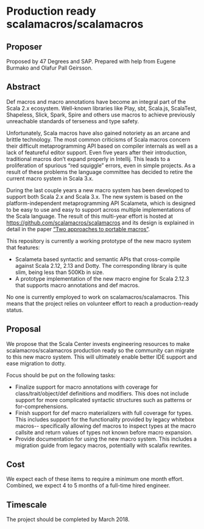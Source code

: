 # Production ready scalamacros/scalamacros

## Proposer

Proposed by 47 Degrees and SAP. Prepared with help from Eugene Burmako and Olafur Pall Geirsson.

## Abstract

Def macros and macro annotations have become an integral part of the Scala 2.x ecosystem. Well-known libraries like Play, sbt, Scala.js, ScalaTest, Shapeless, Slick, Spark, Spire and others use macros to achieve previously unreachable standards of terseness and type safety.

Unfortunately, Scala macros have also gained notoriety as an arcane and brittle technology. The most common criticisms of Scala macros concern their difficult metaprogramming API based on compiler internals as well as a lack of featureful editor support. Even five years after their introduction, traditional macros don’t expand properly in Intellij. This leads to a proliferation of spurious “red squiggle” errors, even in simple projects. As a result of these problems the language committee has decided to retire the current macro system in Scala 3.x.

During the last couple years a new macro system has been developed to support both Scala 2.x and Scala 3.x. The new system is based on the platform-independent metaprogramming API Scalameta, which is designed to be easy to use and easy to support across multiple implementations of the Scala language. The result of this multi-year effort is hosted at https://github.com/scalamacros/scalamacros and its design is explained in detail in the paper [“Two approaches to portable macros”](https://www.dropbox.com/s/2xzcczr3q77veg1/gestalt.pdf).

This repository is currently a working prototype of the new macro system that features:

- Scalameta based syntactic and semantic APIs that cross-compile against Scala 2.12, 2.13 and Dotty. The corresponding library is quite slim, being less than 500Kb in size.
- A prototype implementation of the new macro engine for Scala 2.12.3 that supports macro annotations and def macros.

No one is currently employed to work on scalamacros/scalamacros. This means that the project relies on volunteer effort to reach a production-ready status.

## Proposal

We propose that the Scala Center invests engineering resources to make scalamacros/scalamacros production ready so the community can migrate to this new macro system. This will ultimately enable better IDE support and ease migration to dotty.

Focus should be put on the following tasks:

- Finalize support for macro annotations with coverage for class/trait/object/def definitions and modifiers. This does not include support for more complicated syntactic structures such as patterns or for-comprehensions.
- Finish support for def macro materializers with full coverage for types. This includes support for the functionality provided by legacy whitebox macros-- specifically allowing def macros to inspect types at the macro callsite and return values of types not known before macro expansion.
- Provide documentation for using the new macro system. This includes a migration guide from legacy macros, potentially with scalafix rewrites.


## Cost

We expect each of these items to require a minimum one month effort. Combined, we expect 4 to 5 months of a full-time hired engineer.

## Timescale

The project should be completed by March 2018.
